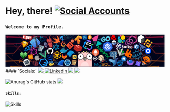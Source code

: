 # Hey, there! <a href="github.com/amitxparmar"><img src="https://skillicons.dev/icons?i=github&perline=1" alt="Social Accounts" /></a>
### `Welcome to my Profile.`
<img src="/assets/header.png" />
#### `Socials:`
<a href="https://www.instagram.com/amitxxparmar">
  <img src="https://skillicons.dev/icons?i=instagram&perline=1 alt="Instagram" />
</a>
<a href="https://www.linkedin.com/in/amit-parmar-665002221/">
  <img src="https://skillicons.dev/icons?i=linkedin&perline=16" alt="LinkedIn" />
</a>                                                                                  
<a href="https://stackoverflow.com/users/20359990/amit">
  <img src="https://skillicons.dev/icons?i=stackoverflow&theme=light&perline=1 alt="Social Accounts" />
</a>
<a href="">
  <img src="https://skillicons.dev/icons?i=gmail&perline=1 alt="Social Accounts" />
</a>


![Anurag's GitHub stats](https://github-readme-stats.vercel.app/api?username=amitxparmar&show_icons=true&theme=dracula)
![](https://github-readme-stats.vercel.app/api/top-langs/?username=amitxparmar&langs_count=10&theme=dracula&hide_border=true&include_all_commits=true&count_private=true&layout=compact)



                                                                                     
#### `Skills:`

<p align="left"><img src="https://skillicons.dev/icons?i=js,ts,mongodb,react,firebase,nodejs,css,materialui,netlify,nextjs,linux,git,github&perline=16&theme=light" alt="Skills" /> 
